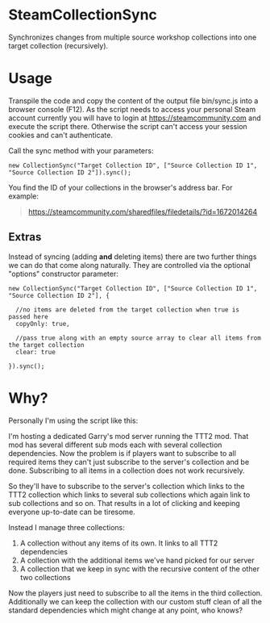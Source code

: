 # SteamCollectionSync
Synchronizes changes from multiple source workshop collections into one target collection (recursively).

# Usage
Transpile the code and copy the content of the output file bin/sync.js into a browser console (F12). As the script needs to access your personal Steam account currently you will have to login at https://steamcommunity.com and execute the script there. Otherwise the script can't access your session cookies and can't authenticate.

Call the sync method with your parameters:
```
new CollectionSync("Target Collection ID", ["Source Collection ID 1", "Source Collection ID 2"]).sync();
```

You find the ID of your collections in the browser's address bar. For example:
> https://steamcommunity.com/sharedfiles/filedetails/?id=1672014264

## Extras

Instead of syncing (adding __and__ deleting items) there are two further things we can do that come along naturally. They are controlled via the optional "options" constructor parameter:

```
new CollectionSync("Target Collection ID", ["Source Collection ID 1", "Source Collection ID 2"], {

  //no items are deleted from the target collection when true is passed here
  copyOnly: true,
  
  //pass true along with an empty source array to clear all items from the target collection
  clear: true
  
}).sync();
```

# Why?

Personally I'm using the script like this:

I'm hosting a dedicated Garry's mod server running the TTT2 mod. That mod has several different sub mods each with several collection dependencies.
Now the problem is if players want to subscribe to all required items they can't just subscribe to the server's collection and be done. Subscribing to all items in a collection does not work recursively.

So they'll have to subscribe to the server's collection which links to the TTT2 collection which links to several sub collections which again link to sub collections and so on.
That results in a lot of clicking and keeping everyone up-to-date can be tiresome.


Instead I manage three collections:
1. A collection without any items of its own. It links to all TTT2 dependencies
2. A collection with the additional items we've hand picked for our server
3. A collection that we keep in sync with the recursive content of the other two collections

Now the players just need to subscribe to all the items in the third collection. Additionally we can keep the collection with our custom stuff clean of all the standard dependencies which might change at any point, who knows?
